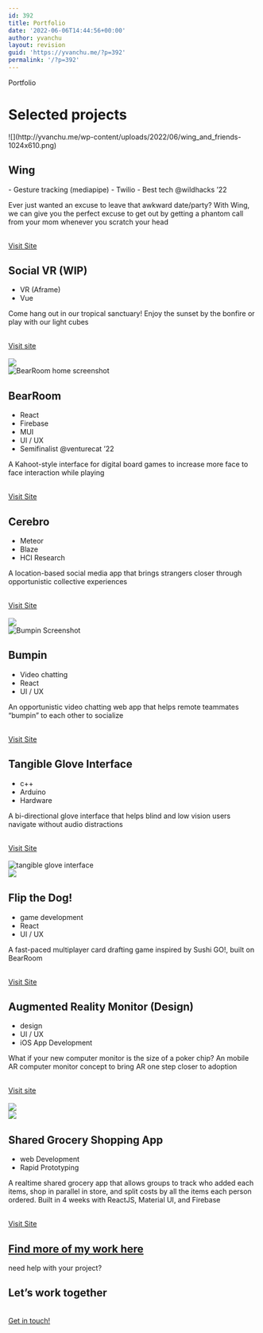 ```yaml
---
id: 392
title: Portfolio
date: '2022-06-06T14:44:56+00:00'
author: yvanchu
layout: revision
guid: 'https://yvanchu.me/?p=392'
permalink: '/?p=392'
---
```


<style>/*! elementor - v3.6.5 - 27-04-2022 */
.elementor-heading-title{padding:0;margin:0;line-height:1}.elementor-widget-heading .elementor-heading-title[class*=elementor-size-]>a{color:inherit;font-size:inherit;line-height:inherit}.elementor-widget-heading .elementor-heading-title.elementor-size-small{font-size:15px}.elementor-widget-heading .elementor-heading-title.elementor-size-medium{font-size:19px}.elementor-widget-heading .elementor-heading-title.elementor-size-large{font-size:29px}.elementor-widget-heading .elementor-heading-title.elementor-size-xl{font-size:39px}.elementor-widget-heading .elementor-heading-title.elementor-size-xxl{font-size:59px}</style></head><body>Portfolio

# Selected projects

<style>/*! elementor - v3.6.5 - 27-04-2022 */
.elementor-widget-image{text-align:center}.elementor-widget-image a{display:inline-block}.elementor-widget-image a img[src$=".svg"]{width:48px}.elementor-widget-image img{vertical-align:middle;display:inline-block}</style> ![](http://yvanchu.me/wp-content/uploads/2022/06/wing_and_friends-1024x610.png)

## Wing

<link href="https://yvanchu.me/wp-content/plugins/elementor/assets/css/widget-icon-list.min.css" rel="stylesheet"></link>- Gesture tracking (mediapipe)
- Twilio
- Best tech @wildhacks ’22

Ever just wanted an excuse to leave that awkward date/party? With Wing, we can give you the perfect excuse to get out by getting a phantom call from your mom whenever you scratch your head

 [  
 Visit Site  
 ](https://devpost.com/software/wing)

## Social VR (WIP)

- VR (Aframe)
- Vue

Come hang out in our tropical sanctuary! Enjoy the sunset by the bonfire or play with our light cubes

 [  
 Visit site  
 ](https://yvanchu.github.io/paripassu/?room=yvan)  
 ![](http://yvanchu.me/wp-content/uploads/2022/06/temp_VR-1024x698.png)  
 ![BearRoom home screenshot](http://yvanchu.me/wp-content/uploads/2022/05/BearRoom_VentureCat-1024x628.png)

## BearRoom

- React
- Firebase
- MUI
- UI / UX
- Semifinalist @venturecat ’22

A Kahoot-style interface for digital board games to increase more face to face interaction while playing

 [  
 Visit Site  
 ](https://www.bearroom.io)

## Cerebro

- Meteor
- Blaze
- HCI Research

A location-based social media app that brings strangers closer through opportunistic collective experiences

 [  
 Visit Site  
 ](https://dtr.northwestern.edu/projects/rece9IjOAwq0pl8MS)  
 ![](http://yvanchu.me/wp-content/uploads/2022/05/Screen-Shot-2022-05-26-at-11.31.32-AM.png)  
 ![Bumpin Screenshot](http://yvanchu.me/wp-content/uploads/2022/05/Screen-Shot-2022-05-26-at-11.37.06-AM-1024x577.png)

## Bumpin

- Video chatting
- React
- UI / UX

An opportunistic video chatting web app that helps remote teammates “bumpin” to each other to socialize

 [  
 Visit Site  
 ](https://bumpin-7d62f.web.app)

## Tangible Glove Interface

- c++
- Arduino
- Hardware

A bi-directional glove interface that helps blind and low vision users navigate without audio distractions

 [  
 Visit Site  
 ](https://github.com/yvanchu/vibration-motor-control-library-arduino)  
 ![tangible glove interface](http://yvanchu.me/wp-content/uploads/2021/09/glove-scaled-e1631399044530-1021x1024.jpg)  
 ![](http://yvanchu.me/wp-content/uploads/2022/05/Screen-Shot-2022-05-26-at-11.38.40-AM-1024x542.png)

## Flip the Dog!

- game development
- React
- UI / UX

A fast-paced multiplayer card drafting game inspired by Sushi GO!, built on BearRoom

 [  
 Visit Site  
 ](http://flipthedog.bearroom.io)

## Augmented Reality Monitor (Design)

- design
- UI / UX
- iOS App Development

What if your new computer monitor is the size of a poker chip? An mobile AR computer monitor concept to bring AR one step closer to adoption

 [  
 Visit site  
 ](https://github.com/yvanchu/Mobile-AR-Monitor)  
 ![](http://yvanchu.me/wp-content/uploads/2021/09/IMG_8578-1024x473.jpg)  
 ![](https://cdn.pixabay.com/photo/2015/09/21/14/24/supermarket-949913_1280.jpg)

## Shared Grocery Shopping App

- web Development
- Rapid Prototyping

A realtime shared grocery app that allows groups to track who added each items, shop in parallel in store, and split costs by all the items each person ordered. Built in 4 weeks with ReactJS, Material UI, and Firebase

 [  
 Visit Site  
 ](https://shared-grocery-61ed7.web.app)

## [<u>Find more of my work here</u>](https://ychu.notion.site/f8ac1b669a5c46acaf6894de1d04d3f0?v=f3309d88970a44808394226c3391eb62)

<style>/*! elementor - v3.6.5 - 27-04-2022 */
.e-container.e-container--row .elementor-spacer-inner{width:var(--spacer-size)}.e-container.e-container--column .elementor-spacer-inner,.elementor-column .elementor-spacer-inner{height:var(--spacer-size)}</style> need help with your project?

## Let’s work together

 [  
 Get in touch!  
 ](https://yvanchu.me/contact/)